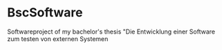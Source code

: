 # BscSoftware
Softwareproject of my bachelor's thesis "Die Entwicklung einer Software zum testen von externen Systemen
